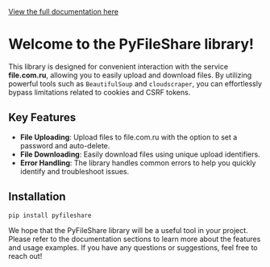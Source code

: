 [View the full documentation here](https://red-3.gitbook.io/pyfileshare)

# Welcome to the PyFileShare library!

This library is designed for convenient interaction with the service **file.com.ru**, allowing you to easily upload and download files. By utilizing powerful tools such as `BeautifulSoup` and `cloudscraper`, you can effortlessly bypass limitations related to cookies and CSRF tokens.

## Key Features

- **File Uploading**: Upload files to file.com.ru with the option to set a password and auto-delete.
- **File Downloading**: Easily download files using unique upload identifiers.
- **Error Handling**: The library handles common errors to help you quickly identify and troubleshoot issues.

## Installation

```bash
pip install pyfileshare
```

We hope that the PyFileShare library will be a useful tool in your project. Please refer to the documentation sections to learn more about the features and usage examples. If you have any questions or suggestions, feel free to reach out!
